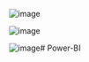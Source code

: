 ![image](https://github.com/Shifanaaz125/Power-BI/assets/120267469/4b78d16d-6928-4553-8d41-7d270b9a7a5b)




![image](https://github.com/Shifanaaz125/Power-BI/assets/120267469/105b9aec-dfd2-4389-81f3-fa1c0a0af290)  





![image](https://github.com/Shifanaaz125/Power-BI/assets/120267469/20966eb1-2eca-48ee-9bcc-4cc7b73de739)# Power-BI

